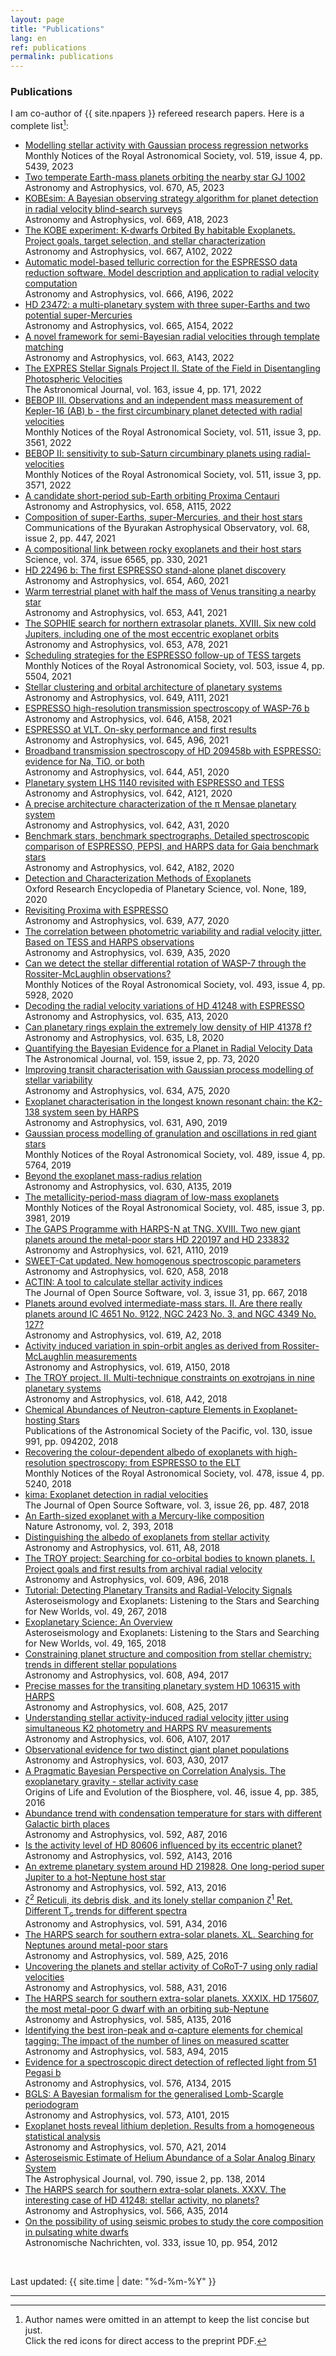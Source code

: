 ```yaml
---
layout: page
title: "Publications"
lang: en
ref: publications
permalink: publications
---
```



### <a name="publications"></a> Publications

I am co-author of {{ site.npapers }} refereed research papers.
Here is a complete list[^1]:


<div class="post-pubs">
<ul class="fa-ul">

<!-- python get_papers.py automatically creates publications.md from a template file -->


<li><a target="_blank" href="https://ui.adsabs.harvard.edu/link_gateway/2023MNRAS.519.5439C/EPRINT_PDF"><span class="fa-li"><i class="fas fa-file-pdf"></i></span></a><a target="_blank" href="https://ui.adsabs.harvard.edu/abs/2023MNRAS.519.5439C">Modelling stellar activity with Gaussian process regression networks</a> <br>Monthly Notices of the Royal Astronomical Society, vol. 519, issue 4, pp. 5439, 2023</li>
<li><a target="_blank" href="https://ui.adsabs.harvard.edu/link_gateway/2023A%26A...670A...5S/EPRINT_PDF"><span class="fa-li"><i class="fas fa-file-pdf"></i></span></a><a target="_blank" href="https://ui.adsabs.harvard.edu/abs/2023A&A...670A...5S">Two temperate Earth-mass planets orbiting the nearby star GJ 1002</a> <br>Astronomy and Astrophysics, vol. 670, A5, 2023</li>
<li><a target="_blank" href="https://ui.adsabs.harvard.edu/link_gateway/2023A%26A...669A..18B/EPRINT_PDF"><span class="fa-li"><i class="fas fa-file-pdf"></i></span></a><a target="_blank" href="https://ui.adsabs.harvard.edu/abs/2023A&A...669A..18B">KOBEsim: A Bayesian observing strategy algorithm for planet detection in radial velocity blind-search surveys</a> <br>Astronomy and Astrophysics, vol. 669, A18, 2023</li>
<li><a target="_blank" href="https://ui.adsabs.harvard.edu/link_gateway/2022A%26A...667A.102L/EPRINT_PDF"><span class="fa-li"><i class="fas fa-file-pdf"></i></span></a><a target="_blank" href="https://ui.adsabs.harvard.edu/abs/2022A&A...667A.102L">The KOBE experiment: K-dwarfs Orbited By habitable Exoplanets. Project goals, target selection, and stellar characterization</a> <br>Astronomy and Astrophysics, vol. 667, A102, 2022</li>
<li><a target="_blank" href="https://ui.adsabs.harvard.edu/link_gateway/2022A%26A...666A.196A/EPRINT_PDF"><span class="fa-li"><i class="fas fa-file-pdf"></i></span></a><a target="_blank" href="https://ui.adsabs.harvard.edu/abs/2022A&A...666A.196A">Automatic model-based telluric correction for the ESPRESSO data reduction software. Model description and application to radial velocity computation</a> <br>Astronomy and Astrophysics, vol. 666, A196, 2022</li>
<li><a target="_blank" href="https://ui.adsabs.harvard.edu/link_gateway/2022A%26A...665A.154B/EPRINT_PDF"><span class="fa-li"><i class="fas fa-file-pdf"></i></span></a><a target="_blank" href="https://ui.adsabs.harvard.edu/abs/2022A&A...665A.154B">HD 23472: a multi-planetary system with three super-Earths and two potential super-Mercuries</a> <br>Astronomy and Astrophysics, vol. 665, A154, 2022</li>
<li><a target="_blank" href="https://ui.adsabs.harvard.edu/link_gateway/2022A%26A...663A.143S/EPRINT_PDF"><span class="fa-li"><i class="fas fa-file-pdf"></i></span></a><a target="_blank" href="https://ui.adsabs.harvard.edu/abs/2022A&A...663A.143S">A novel framework for semi-Bayesian radial velocities through template matching</a> <br>Astronomy and Astrophysics, vol. 663, A143, 2022</li>
<li><a target="_blank" href="https://ui.adsabs.harvard.edu/link_gateway/2022AJ....163..171Z/EPRINT_PDF"><span class="fa-li"><i class="fas fa-file-pdf"></i></span></a><a target="_blank" href="https://ui.adsabs.harvard.edu/abs/2022AJ....163..171Z">The EXPRES Stellar Signals Project II. State of the Field in Disentangling Photospheric Velocities</a> <br>The Astronomical Journal, vol. 163, issue 4, pp. 171, 2022</li>
<li><a target="_blank" href="https://ui.adsabs.harvard.edu/link_gateway/2022MNRAS.511.3561T/EPRINT_PDF"><span class="fa-li"><i class="fas fa-file-pdf"></i></span></a><a target="_blank" href="https://ui.adsabs.harvard.edu/abs/2022MNRAS.511.3561T">BEBOP III. Observations and an independent mass measurement of Kepler-16 (AB) b - the first circumbinary planet detected with radial velocities</a> <br>Monthly Notices of the Royal Astronomical Society, vol. 511, issue 3, pp. 3561, 2022</li>
<li><a target="_blank" href="https://ui.adsabs.harvard.edu/link_gateway/2022MNRAS.511.3571S/EPRINT_PDF"><span class="fa-li"><i class="fas fa-file-pdf"></i></span></a><a target="_blank" href="https://ui.adsabs.harvard.edu/abs/2022MNRAS.511.3571S">BEBOP II: sensitivity to sub-Saturn circumbinary planets using radial-velocities</a> <br>Monthly Notices of the Royal Astronomical Society, vol. 511, issue 3, pp. 3571, 2022</li>
<li><a target="_blank" href="https://ui.adsabs.harvard.edu/link_gateway/2022A%26A...658A.115F/EPRINT_PDF"><span class="fa-li"><i class="fas fa-file-pdf"></i></span></a><a target="_blank" href="https://ui.adsabs.harvard.edu/abs/2022A&A...658A.115F">A candidate short-period sub-Earth orbiting Proxima Centauri</a> <br>Astronomy and Astrophysics, vol. 658, A115, 2022</li>
<li><a target="_blank" href="https://ui.adsabs.harvard.edu/link_gateway/2021CoBAO..68..447A/EPRINT_PDF"><span class="fa-li"><i class="fas fa-file-pdf"></i></span></a><a target="_blank" href="https://ui.adsabs.harvard.edu/abs/2021CoBAO..68..447A">Composition of super-Earths, super-Mercuries, and their host stars</a> <br>Communications of the Byurakan Astrophysical Observatory, vol. 68, issue 2, pp. 447, 2021</li>
<li><a target="_blank" href="https://ui.adsabs.harvard.edu/link_gateway/2021Sci...374..330A/EPRINT_PDF"><span class="fa-li"><i class="fas fa-file-pdf"></i></span></a><a target="_blank" href="https://ui.adsabs.harvard.edu/abs/2021Sci...374..330A">A compositional link between rocky exoplanets and their host stars</a> <br>Science, vol. 374, issue 6565, pp. 330, 2021</li>
<li><a target="_blank" href="https://ui.adsabs.harvard.edu/link_gateway/2021A%26A...654A..60L/EPRINT_PDF"><span class="fa-li"><i class="fas fa-file-pdf"></i></span></a><a target="_blank" href="https://ui.adsabs.harvard.edu/abs/2021A&A...654A..60L">HD 22496 b: The first ESPRESSO stand-alone planet discovery</a> <br>Astronomy and Astrophysics, vol. 654, A60, 2021</li>
<li><a target="_blank" href="https://ui.adsabs.harvard.edu/link_gateway/2021A%26A...653A..41D/EPRINT_PDF"><span class="fa-li"><i class="fas fa-file-pdf"></i></span></a><a target="_blank" href="https://ui.adsabs.harvard.edu/abs/2021A&A...653A..41D">Warm terrestrial planet with half the mass of Venus transiting a nearby star</a> <br>Astronomy and Astrophysics, vol. 653, A41, 2021</li>
<li><a target="_blank" href="https://ui.adsabs.harvard.edu/link_gateway/2021A%26A...653A..78D/EPRINT_PDF"><span class="fa-li"><i class="fas fa-file-pdf"></i></span></a><a target="_blank" href="https://ui.adsabs.harvard.edu/abs/2021A&A...653A..78D">The SOPHIE search for northern extrasolar planets. XVIII. Six new cold Jupiters, including one of the most eccentric exoplanet orbits</a> <br>Astronomy and Astrophysics, vol. 653, A78, 2021</li>
<li><a target="_blank" href="https://ui.adsabs.harvard.edu/link_gateway/2021MNRAS.503.5504C/EPRINT_PDF"><span class="fa-li"><i class="fas fa-file-pdf"></i></span></a><a target="_blank" href="https://ui.adsabs.harvard.edu/abs/2021MNRAS.503.5504C">Scheduling strategies for the ESPRESSO follow-up of TESS targets</a> <br>Monthly Notices of the Royal Astronomical Society, vol. 503, issue 4, pp. 5504, 2021</li>
<li><a target="_blank" href="https://ui.adsabs.harvard.edu/link_gateway/2021A%26A...649A.111A/EPRINT_PDF"><span class="fa-li"><i class="fas fa-file-pdf"></i></span></a><a target="_blank" href="https://ui.adsabs.harvard.edu/abs/2021A&A...649A.111A">Stellar clustering and orbital architecture of planetary systems</a> <br>Astronomy and Astrophysics, vol. 649, A111, 2021</li>
<li><a target="_blank" href="https://ui.adsabs.harvard.edu/link_gateway/2021A%26A...646A.158T/EPRINT_PDF"><span class="fa-li"><i class="fas fa-file-pdf"></i></span></a><a target="_blank" href="https://ui.adsabs.harvard.edu/abs/2021A&A...646A.158T">ESPRESSO high-resolution transmission spectroscopy of WASP-76 b</a> <br>Astronomy and Astrophysics, vol. 646, A158, 2021</li>
<li><a target="_blank" href="https://ui.adsabs.harvard.edu/link_gateway/2021A%26A...645A..96P/EPRINT_PDF"><span class="fa-li"><i class="fas fa-file-pdf"></i></span></a><a target="_blank" href="https://ui.adsabs.harvard.edu/abs/2021A&A...645A..96P">ESPRESSO at VLT. On-sky performance and first results</a> <br>Astronomy and Astrophysics, vol. 645, A96, 2021</li>
<li><a target="_blank" href="https://ui.adsabs.harvard.edu/link_gateway/2020A%26A...644A..51S/EPRINT_PDF"><span class="fa-li"><i class="fas fa-file-pdf"></i></span></a><a target="_blank" href="https://ui.adsabs.harvard.edu/abs/2020A&A...644A..51S">Broadband transmission spectroscopy of HD 209458b with ESPRESSO: evidence for Na, TiO, or both</a> <br>Astronomy and Astrophysics, vol. 644, A51, 2020</li>
<li><a target="_blank" href="https://ui.adsabs.harvard.edu/link_gateway/2020A%26A...642A.121L/EPRINT_PDF"><span class="fa-li"><i class="fas fa-file-pdf"></i></span></a><a target="_blank" href="https://ui.adsabs.harvard.edu/abs/2020A&A...642A.121L">Planetary system LHS 1140 revisited with ESPRESSO and TESS</a> <br>Astronomy and Astrophysics, vol. 642, A121, 2020</li>
<li><a target="_blank" href="https://ui.adsabs.harvard.edu/link_gateway/2020A%26A...642A..31D/EPRINT_PDF"><span class="fa-li"><i class="fas fa-file-pdf"></i></span></a><a target="_blank" href="https://ui.adsabs.harvard.edu/abs/2020A&A...642A..31D">A precise architecture characterization of the π Mensae planetary system</a> <br>Astronomy and Astrophysics, vol. 642, A31, 2020</li>
<li><a target="_blank" href="https://ui.adsabs.harvard.edu/link_gateway/2020A%26A...642A.182A/EPRINT_PDF"><span class="fa-li"><i class="fas fa-file-pdf"></i></span></a><a target="_blank" href="https://ui.adsabs.harvard.edu/abs/2020A&A...642A.182A">Benchmark stars, benchmark spectrographs. Detailed spectroscopic comparison of ESPRESSO, PEPSI, and HARPS data for Gaia benchmark stars</a> <br>Astronomy and Astrophysics, vol. 642, A182, 2020</li>
<li><a target="_blank" href="https://ui.adsabs.harvard.edu/link_gateway/2020oeps.book..189S/EPRINT_PDF"><span class="fa-li"><i class="fas fa-file-pdf"></i></span></a><a target="_blank" href="https://ui.adsabs.harvard.edu/abs/2020oeps.book..189S">Detection and Characterization Methods of Exoplanets</a> <br>Oxford Research Encyclopedia of Planetary Science, vol. None, 189, 2020</li>
<li><a target="_blank" href="https://ui.adsabs.harvard.edu/link_gateway/2020A%26A...639A..77S/EPRINT_PDF"><span class="fa-li"><i class="fas fa-file-pdf"></i></span></a><a target="_blank" href="https://ui.adsabs.harvard.edu/abs/2020A&A...639A..77S">Revisiting Proxima with ESPRESSO</a> <br>Astronomy and Astrophysics, vol. 639, A77, 2020</li>
<li><a target="_blank" href="https://ui.adsabs.harvard.edu/link_gateway/2020A%26A...639A..35H/EPRINT_PDF"><span class="fa-li"><i class="fas fa-file-pdf"></i></span></a><a target="_blank" href="https://ui.adsabs.harvard.edu/abs/2020A&A...639A..35H">The correlation between photometric variability and radial velocity jitter. Based on TESS and HARPS observations</a> <br>Astronomy and Astrophysics, vol. 639, A35, 2020</li>
<li><a target="_blank" href="https://ui.adsabs.harvard.edu/link_gateway/2020MNRAS.493.5928S/EPRINT_PDF"><span class="fa-li"><i class="fas fa-file-pdf"></i></span></a><a target="_blank" href="https://ui.adsabs.harvard.edu/abs/2020MNRAS.493.5928S">Can we detect the stellar differential rotation of WASP-7 through the Rossiter-McLaughlin observations?</a> <br>Monthly Notices of the Royal Astronomical Society, vol. 493, issue 4, pp. 5928, 2020</li>
<li><a target="_blank" href="https://ui.adsabs.harvard.edu/link_gateway/2020A%26A...635A..13F/EPRINT_PDF"><span class="fa-li"><i class="fas fa-file-pdf"></i></span></a><a target="_blank" href="https://ui.adsabs.harvard.edu/abs/2020A&A...635A..13F">Decoding the radial velocity variations of HD 41248 with ESPRESSO</a> <br>Astronomy and Astrophysics, vol. 635, A13, 2020</li>
<li><a target="_blank" href="https://ui.adsabs.harvard.edu/link_gateway/2020A%26A...635L...8A/EPRINT_PDF"><span class="fa-li"><i class="fas fa-file-pdf"></i></span></a><a target="_blank" href="https://ui.adsabs.harvard.edu/abs/2020A&A...635L...8A">Can planetary rings explain the extremely low density of HIP 41378 f?</a> <br>Astronomy and Astrophysics, vol. 635, L8, 2020</li>
<li><a target="_blank" href="https://ui.adsabs.harvard.edu/link_gateway/2020AJ....159...73N/EPRINT_PDF"><span class="fa-li"><i class="fas fa-file-pdf"></i></span></a><a target="_blank" href="https://ui.adsabs.harvard.edu/abs/2020AJ....159...73N">Quantifying the Bayesian Evidence for a Planet in Radial Velocity Data</a> <br>The Astronomical Journal, vol. 159, issue 2, pp. 73, 2020</li>
<li><a target="_blank" href="https://ui.adsabs.harvard.edu/link_gateway/2020A%26A...634A..75B/EPRINT_PDF"><span class="fa-li"><i class="fas fa-file-pdf"></i></span></a><a target="_blank" href="https://ui.adsabs.harvard.edu/abs/2020A&A...634A..75B">Improving transit characterisation with Gaussian process modelling of stellar variability</a> <br>Astronomy and Astrophysics, vol. 634, A75, 2020</li>
<li><a target="_blank" href="https://ui.adsabs.harvard.edu/link_gateway/2019A%26A...631A..90L/EPRINT_PDF"><span class="fa-li"><i class="fas fa-file-pdf"></i></span></a><a target="_blank" href="https://ui.adsabs.harvard.edu/abs/2019A&A...631A..90L">Exoplanet characterisation in the longest known resonant chain: the K2-138 system seen by HARPS</a> <br>Astronomy and Astrophysics, vol. 631, A90, 2019</li>
<li><a target="_blank" href="https://ui.adsabs.harvard.edu/link_gateway/2019MNRAS.489.5764P/EPRINT_PDF"><span class="fa-li"><i class="fas fa-file-pdf"></i></span></a><a target="_blank" href="https://ui.adsabs.harvard.edu/abs/2019MNRAS.489.5764P">Gaussian process modelling of granulation and oscillations in red giant stars</a> <br>Monthly Notices of the Royal Astronomical Society, vol. 489, issue 4, pp. 5764, 2019</li>
<li><a target="_blank" href="https://ui.adsabs.harvard.edu/link_gateway/2019A%26A...630A.135U/EPRINT_PDF"><span class="fa-li"><i class="fas fa-file-pdf"></i></span></a><a target="_blank" href="https://ui.adsabs.harvard.edu/abs/2019A&A...630A.135U">Beyond the exoplanet mass-radius relation</a> <br>Astronomy and Astrophysics, vol. 630, A135, 2019</li>
<li><a target="_blank" href="https://ui.adsabs.harvard.edu/link_gateway/2019MNRAS.485.3981S/EPRINT_PDF"><span class="fa-li"><i class="fas fa-file-pdf"></i></span></a><a target="_blank" href="https://ui.adsabs.harvard.edu/abs/2019MNRAS.485.3981S">The metallicity-period-mass diagram of low-mass exoplanets</a> <br>Monthly Notices of the Royal Astronomical Society, vol. 485, issue 3, pp. 3981, 2019</li>
<li><a target="_blank" href="https://ui.adsabs.harvard.edu/link_gateway/2019A%26A...621A.110B/EPRINT_PDF"><span class="fa-li"><i class="fas fa-file-pdf"></i></span></a><a target="_blank" href="https://ui.adsabs.harvard.edu/abs/2019A&A...621A.110B">The GAPS Programme with HARPS-N at TNG. XVIII. Two new giant planets around the metal-poor stars HD 220197 and HD 233832</a> <br>Astronomy and Astrophysics, vol. 621, A110, 2019</li>
<li><a target="_blank" href="https://ui.adsabs.harvard.edu/link_gateway/2018A%26A...620A..58S/EPRINT_PDF"><span class="fa-li"><i class="fas fa-file-pdf"></i></span></a><a target="_blank" href="https://ui.adsabs.harvard.edu/abs/2018A&A...620A..58S">SWEET-Cat updated. New homogenous spectroscopic parameters</a> <br>Astronomy and Astrophysics, vol. 620, A58, 2018</li>
<li><a target="_blank" href="https://ui.adsabs.harvard.edu/link_gateway/2018JOSS....3..667G/EPRINT_PDF"><span class="fa-li"><i class="fas fa-file-pdf"></i></span></a><a target="_blank" href="https://ui.adsabs.harvard.edu/abs/2018JOSS....3..667G">ACTIN: A tool to calculate stellar activity indices</a> <br>The Journal of Open Source Software, vol. 3, issue 31, pp. 667, 2018</li>
<li><a target="_blank" href="https://ui.adsabs.harvard.edu/link_gateway/2018A%26A...619A...2D/EPRINT_PDF"><span class="fa-li"><i class="fas fa-file-pdf"></i></span></a><a target="_blank" href="https://ui.adsabs.harvard.edu/abs/2018A&A...619A...2D">Planets around evolved intermediate-mass stars. II. Are there really planets around IC 4651 No. 9122, NGC 2423 No. 3, and NGC 4349 No. 127?</a> <br>Astronomy and Astrophysics, vol. 619, A2, 2018</li>
<li><a target="_blank" href="https://ui.adsabs.harvard.edu/link_gateway/2018A%26A...619A.150O/EPRINT_PDF"><span class="fa-li"><i class="fas fa-file-pdf"></i></span></a><a target="_blank" href="https://ui.adsabs.harvard.edu/abs/2018A&A...619A.150O">Activity induced variation in spin-orbit angles as derived from Rossiter-McLaughlin measurements</a> <br>Astronomy and Astrophysics, vol. 619, A150, 2018</li>
<li><a target="_blank" href="https://ui.adsabs.harvard.edu/link_gateway/2018A%26A...618A..42L/EPRINT_PDF"><span class="fa-li"><i class="fas fa-file-pdf"></i></span></a><a target="_blank" href="https://ui.adsabs.harvard.edu/abs/2018A&A...618A..42L">The TROY project. II. Multi-technique constraints on exotrojans in nine planetary systems</a> <br>Astronomy and Astrophysics, vol. 618, A42, 2018</li>
<li><a target="_blank" href="https://ui.adsabs.harvard.edu/link_gateway/2018PASP..130i4202D/EPRINT_PDF"><span class="fa-li"><i class="fas fa-file-pdf"></i></span></a><a target="_blank" href="https://ui.adsabs.harvard.edu/abs/2018PASP..130i4202D">Chemical Abundances of Neutron-capture Elements in Exoplanet-hosting Stars</a> <br>Publications of the Astronomical Society of the Pacific, vol. 130, issue 991, pp. 094202, 2018</li>
<li><a target="_blank" href="https://ui.adsabs.harvard.edu/link_gateway/2018MNRAS.478.5240M/EPRINT_PDF"><span class="fa-li"><i class="fas fa-file-pdf"></i></span></a><a target="_blank" href="https://ui.adsabs.harvard.edu/abs/2018MNRAS.478.5240M">Recovering the colour-dependent albedo of exoplanets with high-resolution spectroscopy: from ESPRESSO to the ELT</a> <br>Monthly Notices of the Royal Astronomical Society, vol. 478, issue 4, pp. 5240, 2018</li>
<li><a target="_blank" href="https://ui.adsabs.harvard.edu/link_gateway/2018JOSS....3..487F/EPRINT_PDF"><span class="fa-li"><i class="fas fa-file-pdf"></i></span></a><a target="_blank" href="https://ui.adsabs.harvard.edu/abs/2018JOSS....3..487F">kima: Exoplanet detection in radial velocities</a> <br>The Journal of Open Source Software, vol. 3, issue 26, pp. 487, 2018</li>
<li><a target="_blank" href="https://ui.adsabs.harvard.edu/link_gateway/2018NatAs...2..393S/EPRINT_PDF"><span class="fa-li"><i class="fas fa-file-pdf"></i></span></a><a target="_blank" href="https://ui.adsabs.harvard.edu/abs/2018NatAs...2..393S">An Earth-sized exoplanet with a Mercury-like composition</a> <br>Nature Astronomy, vol. 2, 393, 2018</li>
<li><a target="_blank" href="https://ui.adsabs.harvard.edu/link_gateway/2018A%26A...611A...8S/EPRINT_PDF"><span class="fa-li"><i class="fas fa-file-pdf"></i></span></a><a target="_blank" href="https://ui.adsabs.harvard.edu/abs/2018A&A...611A...8S">Distinguishing the albedo of exoplanets from stellar activity</a> <br>Astronomy and Astrophysics, vol. 611, A8, 2018</li>
<li><a target="_blank" href="https://ui.adsabs.harvard.edu/link_gateway/2018A%26A...609A..96L/EPRINT_PDF"><span class="fa-li"><i class="fas fa-file-pdf"></i></span></a><a target="_blank" href="https://ui.adsabs.harvard.edu/abs/2018A&A...609A..96L">The TROY project: Searching for co-orbital bodies to known planets. I. Project goals and first results from archival radial velocity</a> <br>Astronomy and Astrophysics, vol. 609, A96, 2018</li>
<li><a target="_blank" href="https://ui.adsabs.harvard.edu/link_gateway/2018ASSP...49..267B/EPRINT_PDF"><span class="fa-li"><i class="fas fa-file-pdf"></i></span></a><a target="_blank" href="https://ui.adsabs.harvard.edu/abs/2018ASSP...49..267B">Tutorial: Detecting Planetary Transits and Radial-Velocity Signals</a> <br>Asteroseismology and Exoplanets: Listening to the Stars and Searching for New Worlds, vol. 49, 267, 2018</li>
<li><a target="_blank" href="https://ui.adsabs.harvard.edu/link_gateway/2018ASSP...49..165S/EPRINT_PDF"><span class="fa-li"><i class="fas fa-file-pdf"></i></span></a><a target="_blank" href="https://ui.adsabs.harvard.edu/abs/2018ASSP...49..165S">Exoplanetary Science: An Overview</a> <br>Asteroseismology and Exoplanets: Listening to the Stars and Searching for New Worlds, vol. 49, 165, 2018</li>
<li><a target="_blank" href="https://ui.adsabs.harvard.edu/link_gateway/2017A%26A...608A..94S/EPRINT_PDF"><span class="fa-li"><i class="fas fa-file-pdf"></i></span></a><a target="_blank" href="https://ui.adsabs.harvard.edu/abs/2017A&A...608A..94S">Constraining planet structure and composition from stellar chemistry: trends in different stellar populations</a> <br>Astronomy and Astrophysics, vol. 608, A94, 2017</li>
<li><a target="_blank" href="https://ui.adsabs.harvard.edu/link_gateway/2017A%26A...608A..25B/EPRINT_PDF"><span class="fa-li"><i class="fas fa-file-pdf"></i></span></a><a target="_blank" href="https://ui.adsabs.harvard.edu/abs/2017A&A...608A..25B">Precise masses for the transiting planetary system HD 106315 with HARPS</a> <br>Astronomy and Astrophysics, vol. 608, A25, 2017</li>
<li><a target="_blank" href="https://ui.adsabs.harvard.edu/link_gateway/2017A%26A...606A.107O/EPRINT_PDF"><span class="fa-li"><i class="fas fa-file-pdf"></i></span></a><a target="_blank" href="https://ui.adsabs.harvard.edu/abs/2017A&A...606A.107O">Understanding stellar activity-induced radial velocity jitter using simultaneous K2 photometry and HARPS RV measurements</a> <br>Astronomy and Astrophysics, vol. 606, A107, 2017</li>
<li><a target="_blank" href="https://ui.adsabs.harvard.edu/link_gateway/2017A%26A...603A..30S/EPRINT_PDF"><span class="fa-li"><i class="fas fa-file-pdf"></i></span></a><a target="_blank" href="https://ui.adsabs.harvard.edu/abs/2017A&A...603A..30S">Observational evidence for two distinct giant planet populations</a> <br>Astronomy and Astrophysics, vol. 603, A30, 2017</li>
<li><a target="_blank" href="https://ui.adsabs.harvard.edu/link_gateway/2016OLEB...46..385F/EPRINT_PDF"><span class="fa-li"><i class="fas fa-file-pdf"></i></span></a><a target="_blank" href="https://ui.adsabs.harvard.edu/abs/2016OLEB...46..385F">A Pragmatic Bayesian Perspective on Correlation Analysis. The exoplanetary gravity - stellar activity case</a> <br>Origins of Life and Evolution of the Biosphere, vol. 46, issue 4, pp. 385, 2016</li>
<li><a target="_blank" href="https://ui.adsabs.harvard.edu/link_gateway/2016A%26A...592A..87A/EPRINT_PDF"><span class="fa-li"><i class="fas fa-file-pdf"></i></span></a><a target="_blank" href="https://ui.adsabs.harvard.edu/abs/2016A&A...592A..87A">Abundance trend with condensation temperature for stars with different Galactic birth places</a> <br>Astronomy and Astrophysics, vol. 592, A87, 2016</li>
<li><a target="_blank" href="https://ui.adsabs.harvard.edu/link_gateway/2016A%26A...592A.143F/EPRINT_PDF"><span class="fa-li"><i class="fas fa-file-pdf"></i></span></a><a target="_blank" href="https://ui.adsabs.harvard.edu/abs/2016A&A...592A.143F">Is the activity level of HD 80606 influenced by its eccentric planet?</a> <br>Astronomy and Astrophysics, vol. 592, A143, 2016</li>
<li><a target="_blank" href="https://ui.adsabs.harvard.edu/link_gateway/2016A%26A...592A..13S/EPRINT_PDF"><span class="fa-li"><i class="fas fa-file-pdf"></i></span></a><a target="_blank" href="https://ui.adsabs.harvard.edu/abs/2016A&A...592A..13S">An extreme planetary system around HD 219828. One long-period super Jupiter to a hot-Neptune host star</a> <br>Astronomy and Astrophysics, vol. 592, A13, 2016</li>
<li><a target="_blank" href="https://ui.adsabs.harvard.edu/link_gateway/2016A%26A...591A..34A/EPRINT_PDF"><span class="fa-li"><i class="fas fa-file-pdf"></i></span></a><a target="_blank" href="https://ui.adsabs.harvard.edu/abs/2016A&A...591A..34A">ζ<SUP>2</SUP> Reticuli, its debris disk, and its lonely stellar companion ζ<SUP>1</SUP> Ret. Different T<SUB>c</SUB> trends for different spectra</a> <br>Astronomy and Astrophysics, vol. 591, A34, 2016</li>
<li><a target="_blank" href="https://ui.adsabs.harvard.edu/link_gateway/2016A%26A...589A..25F/EPRINT_PDF"><span class="fa-li"><i class="fas fa-file-pdf"></i></span></a><a target="_blank" href="https://ui.adsabs.harvard.edu/abs/2016A&A...589A..25F">The HARPS search for southern extra-solar planets. XL. Searching for Neptunes around metal-poor stars</a> <br>Astronomy and Astrophysics, vol. 589, A25, 2016</li>
<li><a target="_blank" href="https://ui.adsabs.harvard.edu/link_gateway/2016A%26A...588A..31F/EPRINT_PDF"><span class="fa-li"><i class="fas fa-file-pdf"></i></span></a><a target="_blank" href="https://ui.adsabs.harvard.edu/abs/2016A&A...588A..31F">Uncovering the planets and stellar activity of CoRoT-7 using only radial velocities</a> <br>Astronomy and Astrophysics, vol. 588, A31, 2016</li>
<li><a target="_blank" href="https://ui.adsabs.harvard.edu/link_gateway/2016A%26A...585A.135M/EPRINT_PDF"><span class="fa-li"><i class="fas fa-file-pdf"></i></span></a><a target="_blank" href="https://ui.adsabs.harvard.edu/abs/2016A&A...585A.135M">The HARPS search for southern extra-solar planets. XXXIX. HD 175607, the most metal-poor G dwarf with an orbiting sub-Neptune</a> <br>Astronomy and Astrophysics, vol. 585, A135, 2016</li>
<li><a target="_blank" href="https://ui.adsabs.harvard.edu/link_gateway/2015A%26A...583A..94A/EPRINT_PDF"><span class="fa-li"><i class="fas fa-file-pdf"></i></span></a><a target="_blank" href="https://ui.adsabs.harvard.edu/abs/2015A&A...583A..94A">Identifying the best iron-peak and α-capture elements for chemical tagging: The impact of the number of lines on measured scatter</a> <br>Astronomy and Astrophysics, vol. 583, A94, 2015</li>
<li><a target="_blank" href="https://ui.adsabs.harvard.edu/link_gateway/2015A%26A...576A.134M/EPRINT_PDF"><span class="fa-li"><i class="fas fa-file-pdf"></i></span></a><a target="_blank" href="https://ui.adsabs.harvard.edu/abs/2015A&A...576A.134M">Evidence for a spectroscopic direct detection of reflected light from <ASTROBJ>51 Pegasi b</ASTROBJ></a> <br>Astronomy and Astrophysics, vol. 576, A134, 2015</li>
<li><a target="_blank" href="https://ui.adsabs.harvard.edu/link_gateway/2015A%26A...573A.101M/EPRINT_PDF"><span class="fa-li"><i class="fas fa-file-pdf"></i></span></a><a target="_blank" href="https://ui.adsabs.harvard.edu/abs/2015A&A...573A.101M">BGLS: A Bayesian formalism for the generalised Lomb-Scargle periodogram</a> <br>Astronomy and Astrophysics, vol. 573, A101, 2015</li>
<li><a target="_blank" href="https://ui.adsabs.harvard.edu/link_gateway/2014A%26A...570A..21F/EPRINT_PDF"><span class="fa-li"><i class="fas fa-file-pdf"></i></span></a><a target="_blank" href="https://ui.adsabs.harvard.edu/abs/2014A&A...570A..21F">Exoplanet hosts reveal lithium depletion. Results from a homogeneous statistical analysis</a> <br>Astronomy and Astrophysics, vol. 570, A21, 2014</li>
<li><a target="_blank" href="https://ui.adsabs.harvard.edu/link_gateway/2014ApJ...790..138V/EPRINT_PDF"><span class="fa-li"><i class="fas fa-file-pdf"></i></span></a><a target="_blank" href="https://ui.adsabs.harvard.edu/abs/2014ApJ...790..138V">Asteroseismic Estimate of Helium Abundance of a Solar Analog Binary System</a> <br>The Astrophysical Journal, vol. 790, issue 2, pp. 138, 2014</li>
<li><a target="_blank" href="https://ui.adsabs.harvard.edu/link_gateway/2014A%26A...566A..35S/EPRINT_PDF"><span class="fa-li"><i class="fas fa-file-pdf"></i></span></a><a target="_blank" href="https://ui.adsabs.harvard.edu/abs/2014A&A...566A..35S">The HARPS search for southern extra-solar planets. XXXV. The interesting case of HD 41248: stellar activity, no planets?</a> <br>Astronomy and Astrophysics, vol. 566, A35, 2014</li>
<li><a target="_blank" href="https://ui.adsabs.harvard.edu/link_gateway/2012AN....333..954F/EPRINT_PDF"><span class="fa-li"><i class="fas fa-file-pdf"></i></span></a><a target="_blank" href="https://ui.adsabs.harvard.edu/abs/2012AN....333..954F">On the possibility of using seismic probes to study the core composition in pulsating white dwarfs</a> <br>Astronomische Nachrichten, vol. 333, issue 10, pp. 954, 2012</li>


</ul>

</div>

<br>
<p>Last updated: {{ site.time | date: "%d-%m-%Y" }}</p>

---
[^1]: Author names were omitted in an attempt to keep the list concise but just.  
      Click the red icons for direct access to the preprint PDF.